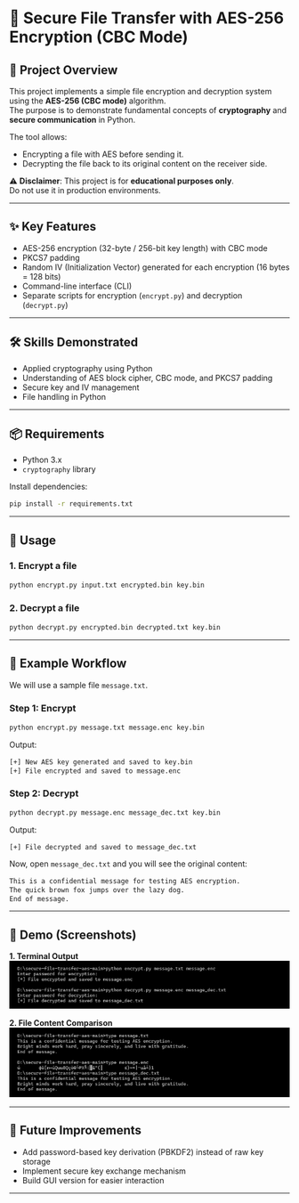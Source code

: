 # 🔐 Secure File Transfer with AES-256 Encryption (CBC Mode)

## 📌 Project Overview
This project implements a simple file encryption and decryption system using the **AES-256 (CBC mode)** algorithm.  
The purpose is to demonstrate fundamental concepts of **cryptography** and **secure communication** in Python.

The tool allows:
- Encrypting a file with AES before sending it.
- Decrypting the file back to its original content on the receiver side.

⚠️ **Disclaimer**: This project is for **educational purposes only**.  
Do not use it in production environments.

---

## ✨ Key Features
- AES-256 encryption (32-byte / 256-bit key length) with CBC mode
- PKCS7 padding
- Random IV (Initialization Vector) generated for each encryption (16 bytes = 128 bits)
- Command-line interface (CLI)
- Separate scripts for encryption (`encrypt.py`) and decryption (`decrypt.py`)

---

## 🛠 Skills Demonstrated
- Applied cryptography using Python
- Understanding of AES block cipher, CBC mode, and PKCS7 padding
- Secure key and IV management
- File handling in Python

---

## 📦 Requirements
- Python 3.x
- `cryptography` library

Install dependencies:

```bash
pip install -r requirements.txt
```

---

## 🚀 Usage

### 1. Encrypt a file
```bash
python encrypt.py input.txt encrypted.bin key.bin
```

### 2. Decrypt a file
```bash
python decrypt.py encrypted.bin decrypted.txt key.bin
```

---

## 📂 Example Workflow

We will use a sample file `message.txt`.

### Step 1: Encrypt
```bash
python encrypt.py message.txt message.enc key.bin
```

Output:
```
[+] New AES key generated and saved to key.bin
[+] File encrypted and saved to message.enc
```

### Step 2: Decrypt
```bash
python decrypt.py message.enc message_dec.txt key.bin
```

Output:
```
[+] File decrypted and saved to message_dec.txt
```

Now, open `message_dec.txt` and you will see the original content:
```
This is a confidential message for testing AES encryption.
The quick brown fox jumps over the lazy dog.
End of message.
```

---

## 📸 Demo (Screenshots)

**1. Terminal Output**  
![Terminal Output](screenshots/output-terminal.png)

**2. File Content Comparison**  
![File Output](screenshots/output-file.png)

---

## 🔮 Future Improvements
- Add password-based key derivation (PBKDF2) instead of raw key storage  
- Implement secure key exchange mechanism  
- Build GUI version for easier interaction  

---
